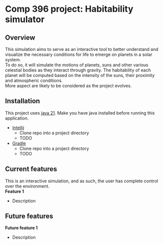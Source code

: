 # Comp 396 project: Habitability simulator

## Overview

This simulation aims to serve as an interactive tool to better understand and visualize the necessary conditions for life to emerge on planets in a solar system.  
To do so, it will simulate the motions of planets, suns and other various celestial bodies as they interact through gravity. The habitability of each planet will be computed based on the intensity of the suns, their proximity and atmospheric conditions.  
More aspect are likely to be considered as the project evolves.  

## Installation

This project uses [java 21](https://www.oracle.com/ca-en/java/technologies/downloads/#java21). Make you have java installed before running this application.  
- [Intellij](https://www.jetbrains.com/idea/)
  - Clone repo into a project directory
  - TODO
- [Gradle](https://gradle.org/)
  - Clone repo into a project directory
  - TODO

## Current features

This is an interactive simulation, and as such, the user has complete control over the environment.  
**Feature 1**
  - Description

## Future features

**Future feature 1**
  - Description
